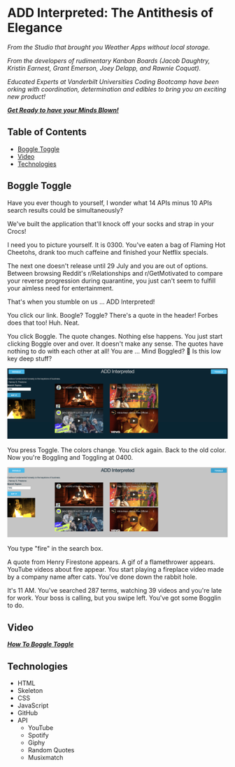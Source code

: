 # **ADD Interpreted: The Antithesis of Elegance**

*From the Studio that brought you Weather Apps without local storage.*

*From the developers of rudimentary Kanban Boards (Jacob Daughtry, Kristin Earnest, Grant Emerson, Joey Delapp, and Rawnie Coquat).*

*Educated Experts at Vanderbilt Universities Coding Bootcamp have been orking with coordination, determination and edibles to bring you an exciting new product!*

***[Get Ready to have your Minds Blown!](https://nosremetnarg.github.io/groupProject/)***



## Table of Contents
* [Boggle Toggle](#boggle-toggle)
* [Video](#video)
* [Technologies](#technologies)

## Boggle Toggle

Have you ever though to yourself, I wonder what 14 APIs minus 10 APIs search results could be simultaneously?

We've built the application that'll knock off your socks and strap in your Crocs!

I need you to picture yourself. It is 0300. You've eaten a bag of Flaming Hot Cheetohs, drank too much caffeine and finished your Netflix specials.

The next one doesn't release until 29 July and you are out of options. Between browsing Reddit's r/Relationships and r/GetMotivated to compare your reverse progression during quarantine, you just can't seem to fulfill your aimless need for entertainment.

That's when you stumble on us ... ADD Interpreted!

You click our link. Boogle? Toggle? There's a quote in the header! Forbes does that too! Huh. Neat.

You click Boggle. The quote changes. Nothing else happens. You just start clicking Boggle over and over. It doesn't make any sense. The quotes have nothing to do with each other at all! You are ... Mind Boggled? 👀 Is this low key deep stuff?

![Boggle](https://github.com/nosremetnarg/groupProject/blob/screen-sharing/Assets/css/Images/screen_shot_2020-07-22_at_2.44.12_pm.png)

You press Toggle. The colors change. You click again. Back to the old color. Now you're Boggling and Toggling at 0400.

![Toggle](https://github.com/nosremetnarg/groupProject/blob/screen-sharing/Assets/css/Images/screen_shot_2020-07-22_at_2.44.35_pm.png)

You type "fire" in the search box.

A quote from Henry Firestone appears. A gif of a flamethrower appears. YouTube videos about fire appear. You start playing a fireplace video made by a company name after cats. You've done down the rabbit hole.

It's 11 AM. You've searched 287 terms, watching 39 videos and you're late for work. Your boss is calling, but you swipe left. You've got some Bogglin to do.

## Video

***[How To Boggle Toggle](https://drive.google.com/file/d/1nS_nDOTSZKNZ3nqsuRsLId3YSnrwHV8B/preview)***

## Technologies

* HTML
* Skeleton
* CSS
* JavaScript
* GitHub
* API
  * YouTube
  * Spotify
  * Giphy
  * Random Quotes
  * Musixmatch
